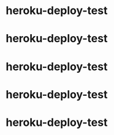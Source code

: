 # heroku-deploy-test
# heroku-deploy-test
# heroku-deploy-test
# heroku-deploy-test
# heroku-deploy-test
